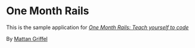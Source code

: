 # One Month Rails

This is the sample application for 
[*One Month Rails: Teach yourself to code*](http://onemonthrails.com)

By [Mattan Griffel](Http://mattanfriffel.com)